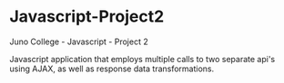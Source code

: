 # Javascript-Project2
Juno College - Javascript - Project 2

Javascript application that employs multiple calls to two separate api's using AJAX, as well as response data transformations.
